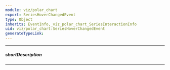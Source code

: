 ```yaml
---
module: viz/polar_chart
export: SeriesHoverChangedEvent
type: Object
inherits: EventInfo,_viz_polar_chart_SeriesInteractionInfo
uid: viz/polar_chart:SeriesHoverChangedEvent
generateTypeLink: 
---
```

---
##### shortDescription
<!-- Description goes here -->

---
<!-- Description goes here -->